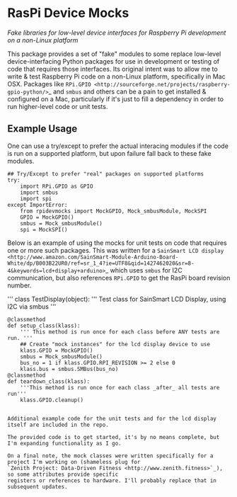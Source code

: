 RasPi Device Mocks
==================
*Fake libraries for low-level device interfaces for Raspberry Pi development on a non-Linux platform*

This package provides a set of "fake" modules to some replace low-level device-interfacing Python packages for
use in development or testing of code that requires those interfaces. Its original intent was to allow me
to write & test Raspberry Pi code on a non-Linux platform, specifically in Mac OSX. Packages like `RPi.GPIO <http://sourceforge.net/projects/raspberry-gpio-python/>`_
and `smbus` and others can be a pain to get installed & configured on a Mac, particularly if it's just
to fill a dependency in order to run higher-level code or unit tests.

Example Usage
-------------

One can use a try/except to prefer the actual interacing modules if the code is run on a supported
platform, but upon failure fall back to these fake modules.

```
## Try/Except to prefer "real" packages on supported platforms
try:
    import RPi.GPIO as GPIO
    import smbus
    import spi
except ImportError:
    from rpidevmocks import MockGPIO, Mock_smbusModule, MockSPI
    GPIO = MockGPIO()
    smbus = Mock_smbusModule()
    spi = MockSPI()
```

Below is an example of using the mocks for unit tests on code that requires one or more such packages.
This was written for a `SainSmart LCD display <http://www.amazon.com/SainSmart-Module-Arduino-Board-White/dp/B003B22UR0/ref=sr_1_4?ie=UTF8&qid=1427462020&sr=8-4&keywords=lcd+display+arduino>`_
which uses `smbus` for I2C communication, but also references `RPi.GPIO` to get the RasPi board revision number.

'''
class TestDisplay(object):
    ''' Test class for SainSmart LCD Display, using I2C via smbus '''

    @classmethod
    def setup_class(klass):
        ''' This method is run once for each class before ANY tests are run. '''
        ## Create "mock instances" for the lcd display device to use
        klass.GPIO = MockGPIO()
        smbus = Mock_smbusModule()
        bus_no = 1 if klass.GPIO.RPI_REVISION >= 2 else 0
        klass.bus = smbus.SMBus(bus_no)
	@classmethod
    def teardown_class(klass):
        '''This method is run once for each class _after_ all tests are run'''
        klass.GPIO.cleanup()
```

Additional example code for the unit tests and for the lcd display itself are included in the repo.

The provided code is to get started, it's by no means complete, but I'm expanding functionality as I go.

On a final note, the mock classes were written specifically for a project I'm working on (shameless plug for
`Zenith Project: Data-Driven Fitness <http://www.zenith.fitness>`_), so some attributes provide specific
registers or references to hardware. I'll probably replace that in subsequent updates.

